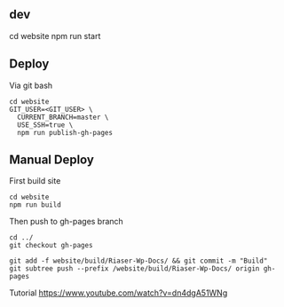 ## dev

cd website
npm run start

## Deploy

Via git bash

```
cd website
GIT_USER=<GIT_USER> \
  CURRENT_BRANCH=master \
  USE_SSH=true \
  npm run publish-gh-pages
```

## Manual Deploy

First build site

```
cd website
npm run build
```

Then push to gh-pages branch
```
cd ../
git checkout gh-pages

git add -f website/build/Riaser-Wp-Docs/ && git commit -m "Build"
git subtree push --prefix /website/build/Riaser-Wp-Docs/ origin gh-pages
```

Tutorial https://www.youtube.com/watch?v=dn4dgA51WNg